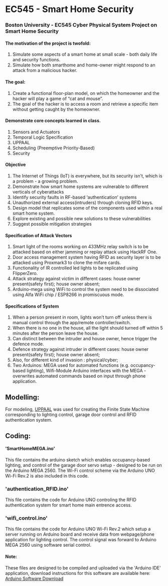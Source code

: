 # EC545 - Smart Home Security
### Boston University - EC545 Cyber Physical System Project on Smart Home Security


#### The motivation of the project is twofold:
1. Simulate some aspects of a smart home at small scale - both daily life and security functions.
2. Simulate how both smarthome and home-owner might respond to an attack from a malicious hacker. 

#### The goal:
1. Create a functional floor-plan model, on which the homeowner and the hacker will play a game of “cat and mouse”. 
2. The goal of the hacker is to access a room and retrieve a specific item without getting caught by the homeowner.

#### Demonstrate core concepts learned in class. 
1. Sensors and Actuators
2. Temporal Logic Specification
3. UPPAAL
4. Scheduling (Preemptive Priority-Based)
5. Security

#### Objective
1. The Internet of Things (IoT) is everywhere, but its security isn’t, which is a problem - a growing problem.
2. Demonstrate how smart home systems are vulnerable to different verticals of cyberattacks
3. Identify security faults in RF-based ‘authentication’ systems 
4. Unauthorized external access(intruders) through cloning RFID keys.
5. Design model that replicates some of the components used within a real smart home system. 
6. Explore existing and possible new solutions to these vulnerabilities
7. Suggest possible mitigation strategies

#### Specification of Attack Vectors
1. Smart light of the rooms working on 433MHz relay switch is to be attacked based on either jamming or replay attack using HackRF One.
2. Door access management system having RFID as security layer is to be attacked using Proxmark3 to clone the mifare cards.
3. Functionality of IR controlled led lights to be replicated using FlipperZero.
4. Attack strategy against victim in different cases: house owner present(safety first); house owner absent;
5. Arduino-mega using WiFi to control the system need to be dissociated using Alfa WiFi chip / ESP8266 in promiscuous mode. 

#### Specifications of System
1. When a person present in room, lights won’t turn off unless there is manual control through the app/remote controller/switch.
2. When there is no one in the house, all the light should turned off within 5 minutes after the person leave the house.
3. Can distinct between the intruder and house owner, hence trigger the defence mode.
4. Defence strategy against intruder in different cases: house owner present(safety first); house owner absent; 
5. Also, for different kind of invasion : physical/cyber;
6. Two Arduinos: MEGA used for automated functions (e.g. occupancy-based lighting), Wifi-Module Arduino interfaces with the MEGA - overwrites automated commands based on input through phone application. 

## Modelling: 
For modeling, [UPPAAL](https://uppaal.org/) was used for creating the Finite State Machine corresponding to lighting control, garage door control and RFID authentication system.

## Coding: 
#### 'SmartHomeMEGA.ino'
This file contains the arduino sketch which enables occupancy-based lighting, and control of the garage door servo setup - designed to be run on the Arduino MEGA 2560. The Wi-Fi control scheme via the Arduino UNO Wi-Fi Rev.2 is also included in this code. 
### 'authentication_RFID.ino'
This file contains the code for Arduino UNO controling the RFID authentication system for smart home main entrence access. 
### 'wifi_control.ino'
This file contains the code for Arduino UNO Wi-Fi Rev.2 which setup a server running on Arduino board and receive data from webpage/phone application for lighting control. The control signal was forward to Arduino MEGA 2560 using software serial control.

#### Note:
These files are designed to be compiled and uploaded via the 'Arduino IDE' application, download instructions for this software are available here: [Arduino Software Download](https://support.arduino.cc/hc/en-us/articles/360019833020-Download-and-install-Arduino-IDE)
